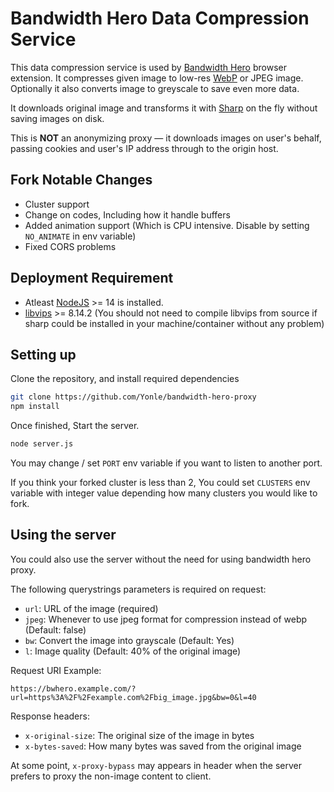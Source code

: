 # Bandwidth Hero Data Compression Service

This data compression service is used by
[Bandwidth Hero](https://github.com/ayastreb/bandwidth-hero) browser extension. It compresses given
image to low-res [WebP](https://developers.google.com/speed/webp/) or JPEG image. Optionally it also
converts image to greyscale to save even more data.

It downloads original image and transforms it with [Sharp](https://github.com/lovell/sharp) on the
fly without saving images on disk.

This is **NOT** an anonymizing proxy &mdash; it downloads images on user's behalf, passing cookies
and user's IP address through to the origin host.

## Fork Notable Changes
- Cluster support
- Change on codes, Including how it handle buffers
- Added animation support (Which is CPU intensive. Disable by setting `NO_ANIMATE` in env variable)
- Fixed CORS problems

## Deployment Requirement
- Atleast [NodeJS](https://nodejs.org) >= 14 is installed.
- [libvips](https://github.com/libvips/libvips) >= 8.14.2
  (You should not need to compile libvips from source if sharp could be installed in your machine/container without any problem)

## Setting up
Clone the repository, and install required dependencies

```sh
git clone https://github.com/Yonle/bandwidth-hero-proxy
npm install
```

Once finished, Start the server.
```sh
node server.js
```

You may change / set `PORT` env variable if you want to listen to another port.

If you think your forked cluster is less than 2, You could set `CLUSTERS` env variable with integer value depending how many clusters you would like to fork.

## Using the server
You could also use the server without the need for using bandwidth hero proxy.

The following querystrings parameters is required on request:
- `url`: URL of the image (required)
- `jpeg`: Whenever to use jpeg format for compression instead of webp (Default: false)
- `bw`: Convert the image into grayscale (Default: Yes)
- `l`: Image quality (Default: 40% of the original image)

Request URI Example:
```
https://bwhero.example.com/?url=https%3A%2F%2Fexample.com%2Fbig_image.jpg&bw=0&l=40
```

Response headers:
- `x-original-size`: The original size of the image in bytes
- `x-bytes-saved`: How many bytes was saved from the original image

At some point, `x-proxy-bypass` may appears in header when the server prefers to proxy the non-image content to client.
